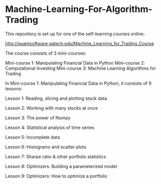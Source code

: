 # Machine-Learning-For-Algorithm-Trading

This repository is set up for one of the self-learning courses online:

http://quantsoftware.gatech.edu/Machine_Learning_for_Trading_Course

The course consists of 3 mini-courses:

Mini-course 1: Manipulating Financial Data in Python
Mini-course 2: Computational Investing
Mini-course 3: Machine Learning Algorithms for Trading

In Mini-course 1: Manipulating Financial Data in Python, it consists of 9 lessons:

Lesson 1: Reading, slicing and plotting stock data

Lesson 2: Working with many stocks at once

Lesson 3: The power of Numpy

Lesson 4: Statistical analysis of time series

Lesson 5: Incomplete data

Lesson 6: Histograms and scatter plots

Lesson 7: Sharpe ratio & other portfolio statistics

Lesson 8: Optimizers: Building a parameterized model

Lesson 9: Optimizers: How to optimize a portfolio

